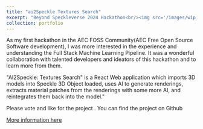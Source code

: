 ```yaml
---
title: "ai2Speckle Textures Search"
excerpt: "Beyond Speckleverse 2024 Hackathon<br/><img src='/images/wip_portfolio_logo.png'>"
collection: portfolio
---
```


<!-- This is an item in your portfolio. It can be have images or nice text. If you name the file .md, it will be parsed as markdown. If you name the file .html, it will be parsed as HTML.  

![ConColScheduler](/assets/img/0x_ConColScheduler_logo.png)
https://devpost.com/arabhishek1091 - Devpost handle 
-->

As my first hackathon in the AEC FOSS Community(AEC Free Open Source Software development), I was more interested in the experience and
understanding the Full Stack Machine Learning Pipeline. It was a wonderful collaboration with talented developers and ideators of this hackathon
and to learn more from them. 

"AI2Speckle: Textures Search" is a React Web application which imports 3D models into Speckle 3D Object loaded, uses AI to generate renderings, extracts material patches from the renderings with some more AI, and reintegrates them back into the model."

Please vote and like for the project . You can find the project on Github

[More information here](https://devpost.com/software/ai2speckle-textures-search)
